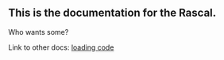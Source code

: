 ## This is the documentation for the Rascal. ##

Who wants some?

Link to other docs: [loading code][1]

[1]: 002-loading-code-onto-the-AT91SAM9G20.html
